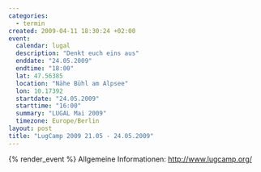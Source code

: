 ```yaml
--- 
categories: 
  - termin
created: 2009-04-11 18:30:24 +02:00
event: 
  calendar: lugal
  description: "Denkt euch eins aus"
  enddate: "24.05.2009"
  endtime: "18:00"
  lat: 47.56385
  location: "Nähe Bühl am Alpsee"
  lon: 10.17392
  startdate: "24.05.2009"
  starttime: "16:00"
  summary: "LUGAL Mai 2009"
  timezone: Europe/Berlin
layout: post
title: "LugCamp 2009 21.05 - 24.05.2009"
---
```


{% render_event %}
Allgemeine Informationen: http://www.lugcamp.org/

